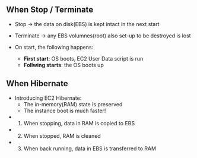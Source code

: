 ## When Stop / Terminate
- Stop -> the data on disk(EBS) is kept intact in the next start
- Terminate -> any EBS volumnes(root) also set-up to be destroyed is lost

- On start, the following happens:
	- **First start**: OS boots, EC2 User Data script is run
	- **Follwing starts**: the OS boots up

## When Hibernate
- Introducing EC2 Hibernate:
	- The in-memory(RAM) state is preserved
	- The instance boot is much faster!
- 1. When stopping, data in RAM is copied to EBS
- 2. When stopped, RAM is cleaned
- 3. When back running, data in EBS is transferred to RAM